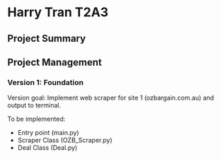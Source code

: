 # Harry Tran T2A3

## Project Summary

## Project Management

### Version 1: Foundation

Version goal: Implement web scraper for site 1 (ozbargain.com.au) and output to terminal.

To be implemented:
 - Entry point (main.py)
 - Scraper Class (OZB_Scraper.py)
 - Deal Class (Deal.py)
